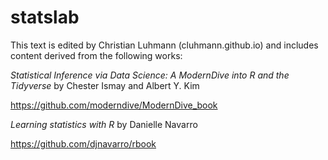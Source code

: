 # statslab

This text is edited by Christian Luhmann (cluhmann.github.io) and includes content derived from the following works:

_Statistical Inference via Data Science: A ModernDive into R and the Tidyverse_ by Chester Ismay and Albert Y. Kim

https://github.com/moderndive/ModernDive_book

_Learning statistics with R_ by Danielle Navarro

https://github.com/djnavarro/rbook